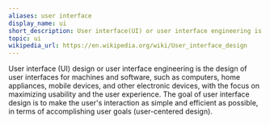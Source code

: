 ```yaml
---
aliases: user interface
display_name: ui
short_description: User interface(UI) or user interface engineering is the design of user interfaces for machines and software.
topic: ui
wikipedia_url: https://en.wikipedia.org/wiki/User_interface_design
---
```

User interface (UI) design or user interface engineering is the design of user interfaces for machines and software, such as computers, home appliances, mobile devices, and other electronic devices, with the focus on maximizing usability and the user experience. The goal of user interface design is to make the user's interaction as simple and efficient as possible, in terms of accomplishing user goals (user-centered design).

